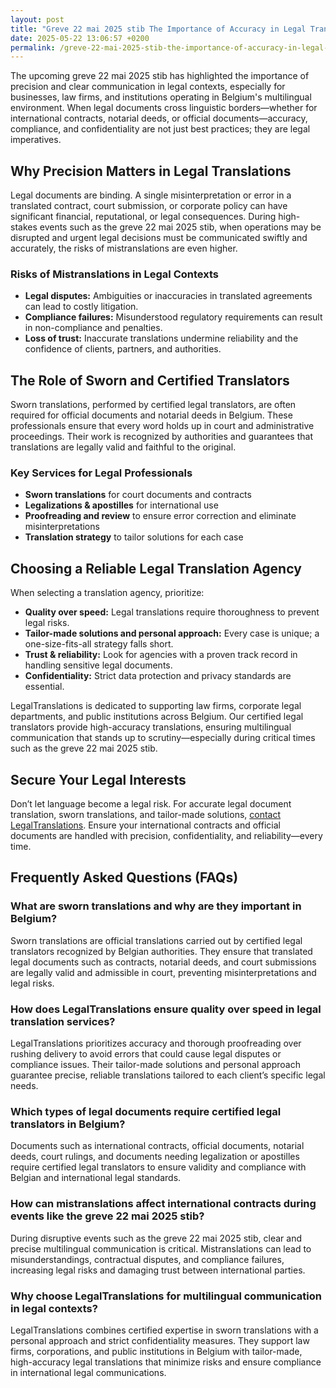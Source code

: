 ```yaml
---
layout: post
title: "Greve 22 mai 2025 stib The Importance of Accuracy in Legal Translations"
date: 2025-05-22 13:06:57 +0200
permalink: /greve-22-mai-2025-stib-the-importance-of-accuracy-in-legal-translations/
---
```

The upcoming greve 22 mai 2025 stib has highlighted the importance of precision and clear communication in legal contexts, especially for businesses, law firms, and institutions operating in Belgium's multilingual environment. When legal documents cross linguistic borders—whether for international contracts, notarial deeds, or official documents—accuracy, compliance, and confidentiality are not just best practices; they are legal imperatives.

## Why Precision Matters in Legal Translations

Legal documents are binding. A single misinterpretation or error in a translated contract, court submission, or corporate policy can have significant financial, reputational, or legal consequences. During high-stakes events such as the greve 22 mai 2025 stib, when operations may be disrupted and urgent legal decisions must be communicated swiftly and accurately, the risks of mistranslations are even higher.

### Risks of Mistranslations in Legal Contexts

- **Legal disputes:** Ambiguities or inaccuracies in translated agreements can lead to costly litigation.
- **Compliance failures:** Misunderstood regulatory requirements can result in non-compliance and penalties.
- **Loss of trust:** Inaccurate translations undermine reliability and the confidence of clients, partners, and authorities.

## The Role of Sworn and Certified Translators

Sworn translations, performed by certified legal translators, are often required for official documents and notarial deeds in Belgium. These professionals ensure that every word holds up in court and administrative proceedings. Their work is recognized by authorities and guarantees that translations are legally valid and faithful to the original.

### Key Services for Legal Professionals

- **Sworn translations** for court documents and contracts
- **Legalizations & apostilles** for international use
- **Proofreading and review** to ensure error correction and eliminate misinterpretations
- **Translation strategy** to tailor solutions for each case

## Choosing a Reliable Legal Translation Agency

When selecting a translation agency, prioritize:

- **Quality over speed:** Legal translations require thoroughness to prevent legal risks.
- **Tailor-made solutions and personal approach:** Every case is unique; a one-size-fits-all strategy falls short.
- **Trust & reliability:** Look for agencies with a proven track record in handling sensitive legal documents.
- **Confidentiality:** Strict data protection and privacy standards are essential.

LegalTranslations is dedicated to supporting law firms, corporate legal departments, and public institutions across Belgium. Our certified legal translators provide high-accuracy translations, ensuring multilingual communication that stands up to scrutiny—especially during critical times such as the greve 22 mai 2025 stib.

## Secure Your Legal Interests

Don’t let language become a legal risk. For accurate legal document translation, sworn translations, and tailor-made solutions, [contact LegalTranslations](https://www.legaltranslations.be/). Ensure your international contracts and official documents are handled with precision, confidentiality, and reliability—every time.

## Frequently Asked Questions (FAQs)

### What are sworn translations and why are they important in Belgium?

Sworn translations are official translations carried out by certified legal translators recognized by Belgian authorities. They ensure that translated legal documents such as contracts, notarial deeds, and court submissions are legally valid and admissible in court, preventing misinterpretations and legal risks.

### How does LegalTranslations ensure quality over speed in legal translation services?

LegalTranslations prioritizes accuracy and thorough proofreading over rushing delivery to avoid errors that could cause legal disputes or compliance issues. Their tailor-made solutions and personal approach guarantee precise, reliable translations tailored to each client’s specific legal needs.

### Which types of legal documents require certified legal translators in Belgium?

Documents such as international contracts, official documents, notarial deeds, court rulings, and documents needing legalization or apostilles require certified legal translators to ensure validity and compliance with Belgian and international legal standards.

### How can mistranslations affect international contracts during events like the greve 22 mai 2025 stib?

During disruptive events such as the greve 22 mai 2025 stib, clear and precise multilingual communication is critical. Mistranslations can lead to misunderstandings, contractual disputes, and compliance failures, increasing legal risks and damaging trust between international parties.

### Why choose LegalTranslations for multilingual communication in legal contexts?

LegalTranslations combines certified expertise in sworn translations with a personal approach and strict confidentiality measures. They support law firms, corporations, and public institutions in Belgium with tailor-made, high-accuracy legal translations that minimize risks and ensure compliance in international legal communications.

<script type="application/ld+json">
{
  "@context": "https://schema.org",
  "@type": "BlogPosting",
  "headline": "Greve 22 mai 2025 stib The Importance of Accuracy in Legal Translations",
  "description": "This blog post highlights the critical role of precise and certified legal translations in Belgium, especially during events like the greve 22 mai 2025 stib, emphasizing sworn translations, legal compliance, and multilingual communication.",
  "url": "https://www.legaltranslations.be/blog/greve-22-mai-2025-stib-importance-accuracy-legal-translations",
  "datePublished": "2024-06-01",
  "author": {
    "@type": "Person",
    "name": "LegalTranslations"
  },
  "publisher": {
    "@type": "Person",
    "name": "LegalTranslations"
  },
  "mainEntityOfPage": {
    "@type": "WebPage",
    "@id": "https://www.legaltranslations.be/blog/greve-22-mai-2025-stib-importance-accuracy-legal-translations"
  },
  "keywords": "Sworn translations, Legal translations, Multilingual communication, International contracts, Notarial deeds, Official documents, Legalizations & apostilles, Proofreading and review, Translation strategy, Translation agency, Quality over speed, Tailor-made solutions and personal approach, Trust & reliability, Translations without legal risks, Error correction, Misinterpretations in international contracts, legal translation services, certified legal translators, accurate legal document translation",
  "articleSection": [
    "Why Precision Matters in Legal Translations",
    "Risks of Mistranslations in Legal Contexts",
    "The Role of Sworn and Certified Translators",
    "Key Services for Legal Professionals",
    "Choosing a Reliable Legal Translation Agency",
    "Secure Your Legal Interests"
  ],
  "inLanguage": "en",
  "copyrightYear": "2024",
  "copyrightHolder": {
    "@type": "Person",
    "name": "LegalTranslations"
  }
}
</script>

<script type="application/ld+json">
{
  "@context": "https://schema.org",
  "@type": "FAQPage",
  "mainEntity": [
    {
      "@type": "Question",
      "name": "What are sworn translations and why are they important in Belgium?",
      "acceptedAnswer": {
        "@type": "Answer",
        "text": "Sworn translations are official translations carried out by certified legal translators recognized by Belgian authorities. They ensure that translated legal documents such as contracts, notarial deeds, and court submissions are legally valid and admissible in court, preventing misinterpretations and legal risks."
      }
    },
    {
      "@type": "Question",
      "name": "How does LegalTranslations ensure quality over speed in legal translation services?",
      "acceptedAnswer": {
        "@type": "Answer",
        "text": "LegalTranslations prioritizes accuracy and thorough proofreading over rushing delivery to avoid errors that could cause legal disputes or compliance issues. Their tailor-made solutions and personal approach guarantee precise, reliable translations tailored to each client’s specific legal needs."
      }
    },
    {
      "@type": "Question",
      "name": "Which types of legal documents require certified legal translators in Belgium?",
      "acceptedAnswer": {
        "@type": "Answer",
        "text": "Documents such as international contracts, official documents, notarial deeds, court rulings, and documents needing legalization or apostilles require certified legal translators to ensure validity and compliance with Belgian and international legal standards."
      }
    },
    {
      "@type": "Question",
      "name": "How can mistranslations affect international contracts during events like the greve 22 mai 2025 stib?",
      "acceptedAnswer": {
        "@type": "Answer",
        "text": "During disruptive events such as the greve 22 mai 2025 stib, clear and precise multilingual communication is critical. Mistranslations can lead to misunderstandings, contractual disputes, and compliance failures, increasing legal risks and damaging trust between international parties."
      }
    },
    {
      "@type": "Question",
      "name": "Why choose LegalTranslations for multilingual communication in legal contexts?",
      "acceptedAnswer": {
        "@type": "Answer",
        "text": "LegalTranslations combines certified expertise in sworn translations with a personal approach and strict confidentiality measures. They support law firms, corporations, and public institutions in Belgium with tailor-made, high-accuracy legal translations that minimize risks and ensure compliance in international legal communications."
      }
    }
  ]
}
</script>